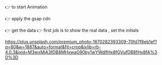 👉 to start Animation

👉 apply the gsap cdn

👉 get the data 
👉 first job is to show the real data , set the initials


https://plus.unsplash.com/premium_photo-1670282393309-70fd7f8eb1ef?q=80&w=1887&auto=format&fit=crop&ixlib=rb-4.0.3&ixid=M3wxMjA3fDB8MHxwaG90by1wYWdlfHx8fGVufDB8fHx8fA%3D%3D
